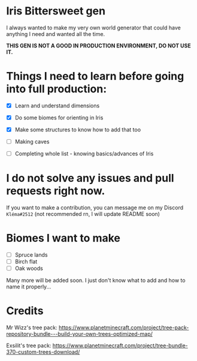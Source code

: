# Iris Bittersweet gen
I always wanted to make my very own world generator that could have anything I need and wanted all the time.

**THIS GEN IS NOT A GOOD IN PRODUCTION ENVIRONMENT, DO NOT USE IT.**

# Things I need to learn before going into full production:
- [X] Learn and understand dimensions
- [X] Do some biomes for orienting in Iris
- [X] Make some structures to know how to add that too
- [ ] Making caves

- [ ] Completing whole list - knowing basics/advances of Iris

# I do not solve any issues and pull requests right now.
If you want to make a contribution, you can message me on my Discord `Kléma#2512` (not recommended rn, I will update README soon)

# Biomes I want to make
- [ ] Spruce lands
- [ ] Birch flat
- [ ] Oak woods

Many more will be added soon. I just don't know what to add and how to name it properly...

# Credits
Mr Wizz's tree pack: https://www.planetminecraft.com/project/tree-pack-repository-bundle---build-your-own-trees-optimized-map/

Exsilit's tree pack: https://www.planetminecraft.com/project/tree-bundle-370-custom-trees-download/

